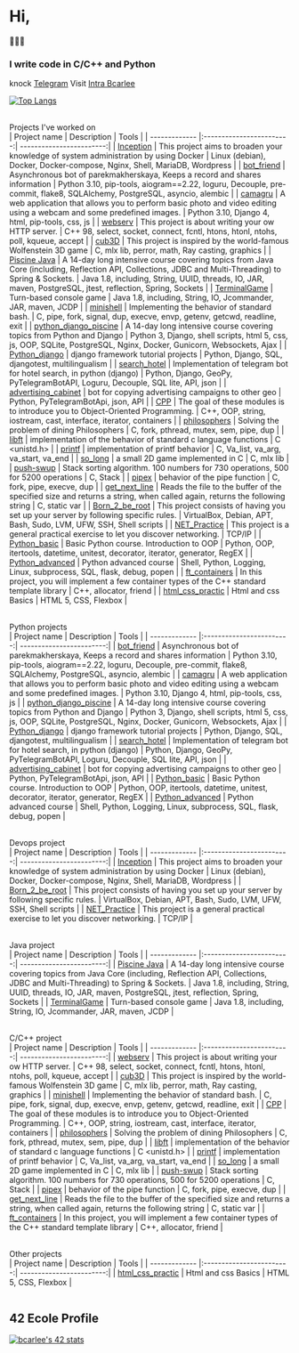 # Hi,
👋👋👋  
### I write code in C/C++ and Python ###

knock [Telegram](https://t.me/ilnurZakirov)
Visit [Intra Bcarlee](https://profile.intra.42.fr/)

[![Top Langs](https://github-readme-stats.vercel.app/api/top-langs/?username=ilnrzakirov&layout=compact&langs_count=10)](https://github.com/anuraghazra/github-readme-stats)

<br> Projects I've worked on </br>
| Project name      | Description                | Tools |
| ------------- |:------------------------:| ------------------------:|
| [Inception](https://github.com/ilnrzakirov/Inception)  |  This project aims to broaden your knowledge of system administration by using Docker    | Linux (debian), Docker, Docker-compose, Nginx, Shell, MariaDB, Wordpress |
| [bot_friend](https://github.com/ilnrzakirov/bot_friend)  |  Asynchronous bot of parekmakherskaya, Keeps a record and shares information  | Python 3.10, pip-tools, aiogram==2.22, loguru, Decouple, pre-commit, flake8, SQLAlchemy, PostgreSQL, asyncio, alembic |
| [camagru](https://github.com/ilnrzakirov/camagru)  |  A web application that allows you to perform basic photo and video editing using a webcam and some predefined images.  | Python 3.10, Django 4, html, pip-tools, css, js |
| [webserv](https://github.com/ilnrzakirov/webserv)  |  This project is about writing your ow HTTP server.   | C++ 98, select, socket, connect, fcntl, htons, htonl, ntohs, poll, kqueue, accept |
| [cub3D](https://github.com/ilnrzakirov/cu3D)  |  This project is inspired by the world-famous Wolfenstein 3D game    | C, mlx lib, perror, math, Ray casting, graphics |
| [Piscine Java](https://github.com/ilnrzakirov/piscine_java) | A 14-day long intensive course covering topics from Java Core (including, Reflection API, Collections, JDBC and Multi-Threading) to Spring & Sockets. |   Java 1.8, including, String, UUID, threads, IO, JAR, maven, PostgreSQL, jtest, reflection, Spring, Sockets   |
| [TerminalGame](https://github.com/ilnrzakirov/terminal_game) | Turn-based console game |   Java 1.8, including, String, IO, Jcommander, JAR, maven, JCDP  |
| [minishell](https://github.com/ilnrzakirov/minishell)  | Implementing the behavior of standard bash.          |    C, pipe, fork, signal, dup, execve, envp, getenv, getcwd, readline, exit |
| [python_django_piscine](https://github.com/ilnrzakirov/piscine_python_django) | A 14-day long intensive course covering topics from Python and Django  |   Python 3, Django, shell scripts, html 5, css, js, OOP, SQLite, PostgreSQL, Nginx, Docker, Gunicorn, Websockets, Ajax  |
| [Python_django](https://github.com/ilnrzakirov/Python_django) | django framework tutorial projects  |   Python, Django, SQL, djangotest, multilingualism |
| [search_hotel](https://github.com/ilnrzakirov/hotels)  | Implementation of telegram bot for hotel search, in python (django)         |  Python, Django, GeoPy, PyTelegramBotAPI, Loguru, Decouple, SQL lite, API, json |
| [advertising_cabinet](https://github.com/ilnrzakirov/advertising_cabinet) | bot for copying advertising campaigns to other geo  |    Python, PyTelegramBotApi, json, API |
| [CPP](https://github.com/ilnrzakirov/CPP) | The goal of these modules is to introduce you to Object-Oriented Programming.  |   C++, OOP, string, iostream, cast, interface, iterator, containers |
| [philosophers](https://github.com/ilnrzakirov/philosophers)  | Solving the problem of dining Philosophers         |    C, fork, pthread, mutex, sem, pipe, dup |
| [libft](https://github.com/ilnrzakirov/libft)  |  implementation of the behavior of standard c language functions    | C <unistd.h> |
| [printf](https://github.com/ilnrzakirov/ft_printf)     | implementation of printf behavior |   С, Va_list, va_arg, va_start, va_end |
| [so_long](https://github.com/ilnrzakirov/so_long)  | a small 2D game implemented in C         |    C, mlx lib |
| [push-swup](https://github.com/ilnrzakirov/push_swap)  | Stack sorting algorithm. 100 numbers for 730 operations, 500 for 5200 operations         |    C, Stack |
| [pipex](https://github.com/ilnrzakirov/pipex) | behavior of the pipe function         |    C, fork, pipe, execve, dup |
| [get_next_line](https://github.com/ilnrzakirov/get_next_line) | Reads the file to the buffer of the specified size and returns a string, when called again, returns the following string        |    C, static var |
| [Born_2_be_root](https://github.com/ilnrzakirov/born_2_be_root) | This project consists of having you set up your server by following specific rules.  |    VirtualBox, Debian, APT, Bash, Sudo, LVM, UFW, SSH, Shell scripts |
| [NET_Practice](https://github.com/ilnrzakirov/Net_Practice) | This project is a general practical exercise to let you discover networking.  |   TCP/IP |
| [Python_basic](https://github.com/ilnrzakirov/Python_basic) | Basic Python course. Introduction to OOP  |   Python, OOP, itertools, datetime, unitest, decorator, iterator, generator, RegEX |
| [Python_advanced](https://github.com/ilnrzakirov/Python_advanced) | Python advanced course  |   Shell, Python, Logging, Linux, subprocess, SQL, flask, debug, popen |
| [ft_containers](https://github.com/ilnrzakirov/ft_containers)  | In this project, you will implement a few container types of the C++ standard template library         |    C++, allocator, friend |
| [html_css_practic](https://github.com/ilnrzakirov/html_css_practic) | Html and css Basics  |   HTML 5, CSS, Flexbox  |

<br> Python projects </br>
| Project name      | Description                | Tools |
| ------------- |:------------------------:| ------------------------:|
| [bot_friend](https://github.com/ilnrzakirov/bot_friend)  |  Asynchronous bot of parekmakherskaya, Keeps a record and shares information  | Python 3.10, pip-tools, aiogram==2.22, loguru, Decouple, pre-commit, flake8, SQLAlchemy, PostgreSQL, asyncio, alembic |
| [camagru](https://github.com/ilnrzakirov/camagru)  |  A web application that allows you to perform basic photo and video editing using a webcam and some predefined images.  | Python 3.10, Django 4, html, pip-tools, css, js |
| [python_django_piscine](https://github.com/ilnrzakirov/piscine_python_django) | A 14-day long intensive course covering topics from Python and Django  |   Python 3, Django, shell scripts, html 5, css, js, OOP, SQLite, PostgreSQL, Nginx, Docker, Gunicorn, Websockets, Ajax  |
| [Python_django](https://github.com/ilnrzakirov/Python_django) | django framework tutorial projects  |   Python, Django, SQL, djangotest, multilingualism |
| [search_hotel](https://github.com/ilnrzakirov/hotels)  | Implementation of telegram bot for hotel search, in python (django)         |  Python, Django, GeoPy, PyTelegramBotAPI, Loguru, Decouple, SQL lite, API, json |
| [advertising_cabinet](https://github.com/ilnrzakirov/advertising_cabinet) | bot for copying advertising campaigns to other geo  |    Python, PyTelegramBotApi, json, API |
| [Python_basic](https://github.com/ilnrzakirov/Python_basic) | Basic Python course. Introduction to OOP  |   Python, OOP, itertools, datetime, unitest, decorator, iterator, generator, RegEX |
| [Python_advanced](https://github.com/ilnrzakirov/Python_advanced) | Python advanced course  |   Shell, Python, Logging, Linux, subprocess, SQL, flask, debug, popen |

<br> Devops project</br>
| Project name      | Description                | Tools |
| ------------- |:------------------------:| ------------------------:|
| [Inception](https://github.com/ilnrzakirov/Inception)  |  This project aims to broaden your knowledge of system administration by using Docker    | Linux (debian), Docker, Docker-compose, Nginx, Shell, MariaDB, Wordpress |
| [Born_2_be_root](https://github.com/ilnrzakirov/born_2_be_root) | This project consists of having you set up your server by following specific rules.  |    VirtualBox, Debian, APT, Bash, Sudo, LVM, UFW, SSH, Shell scripts |
| [NET_Practice](https://github.com/ilnrzakirov/Net_Practice) | This project is a general practical exercise to let you discover networking.  |   TCP/IP |

<br> Java project</br>
| Project name      | Description                | Tools |
| ------------- |:------------------------:| ------------------------:|
| [Piscine Java](https://github.com/ilnrzakirov/piscine_java) | A 14-day long intensive course covering topics from Java Core (including, Reflection API, Collections, JDBC and Multi-Threading) to Spring & Sockets. |   Java 1.8, including, String, UUID, threads, IO, JAR, maven, PostgreSQL, jtest, reflection, Spring, Sockets   |
| [TerminalGame](https://github.com/ilnrzakirov/terminal_game) | Turn-based console game |   Java 1.8, including, String, IO, Jcommander, JAR, maven, JCDP  |

<br> C/C++ project</br>
| Project name      | Description                | Tools |
| ------------- |:------------------------:| ------------------------:|
| [webserv](https://github.com/ilnrzakirov/webserv)  |  This project is about writing your ow HTTP server.   | C++ 98, select, socket, connect, fcntl, htons, htonl, ntohs, poll, kqueue, accept |
| [cub3D](https://github.com/ilnrzakirov/cu3D)  |  This project is inspired by the world-famous Wolfenstein 3D game    | C, mlx lib, perror, math, Ray casting, graphics |
| [minishell](https://github.com/ilnrzakirov/minishell)  | Implementing the behavior of standard bash.          |    C, pipe, fork, signal, dup, execve, envp, getenv, getcwd, readline, exit |
| [CPP](https://github.com/ilnrzakirov/CPP) | The goal of these modules is to introduce you to Object-Oriented Programming.  |   C++, OOP, string, iostream, cast, interface, iterator, containers |
| [philosophers](https://github.com/ilnrzakirov/philosophers)  | Solving the problem of dining Philosophers         |    C, fork, pthread, mutex, sem, pipe, dup |
| [libft](https://github.com/ilnrzakirov/libft)  |  implementation of the behavior of standard c language functions    | C <unistd.h> |
| [printf](https://github.com/ilnrzakirov/ft_printf)     | implementation of printf behavior |   С, Va_list, va_arg, va_start, va_end |
| [so_long](https://github.com/ilnrzakirov/so_long)  | a small 2D game implemented in C         |    C, mlx lib |
| [push-swup](https://github.com/ilnrzakirov/push_swap)  | Stack sorting algorithm. 100 numbers for 730 operations, 500 for 5200 operations         |    C, Stack |
| [pipex](https://github.com/ilnrzakirov/pipex) | behavior of the pipe function         |    C, fork, pipe, execve, dup |
| [get_next_line](https://github.com/ilnrzakirov/get_next_line) | Reads the file to the buffer of the specified size and returns a string, when called again, returns the following string        |    C, static var |
| [ft_containers](https://github.com/ilnrzakirov/ft_containers)  | In this project, you will implement a few container types of the C++ standard template library         |    C++, allocator, friend |

<br> Other projects </br>
| Project name      | Description                | Tools |
| ------------- |:------------------------:| ------------------------:|
| [html_css_practic](https://github.com/ilnrzakirov/html_css_practic) | Html and css Basics  |   HTML 5, CSS, Flexbox  |

<img src="https://komarev.com/ghpvc/?username=ilnrzakirov&style=plastic&color=green&label=PROFILE+VIEWS" alt=""/>

## 42 Ecole Profile
[![bcarlee's 42 stats](https://badge42.vercel.app/api/v2/cl1w1089o001109l4bwx8xiuf/stats?cursusId=21&coalitionId=102)](https://github.com/JaeSeoKim/badge42)

